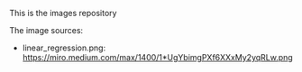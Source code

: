 This is the images repository


The image sources:

- linear_regression.png: https://miro.medium.com/max/1400/1*UgYbimgPXf6XXxMy2yqRLw.png
